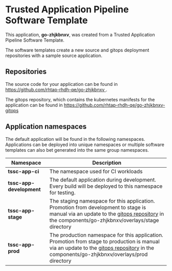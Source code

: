 # Trusted Application Pipeline Software Template

This application, **go-zhjkbnxv**, was created from a Trusted Application Pipeline Software Template.

The software templates create a new source and gitops deployment repositories with a sample source application. 

## Repositories

The source code for your application can be found in [https://github.com/rhtap-rhdh-qe/go-zhjkbnxv ](https://github.com/rhtap-rhdh-qe/go-zhjkbnxv ).
 
The gitops repository, which contains the kubernetes manifests for the application can be found in 
[https://github.com/rhtap-rhdh-qe/go-zhjkbnxv-gitops ](https://github.com/rhtap-rhdh-qe/go-zhjkbnxv-gitops ) 

## Application namespaces 

The default application will be found in the following namespaces. Applications can be deployed into unique namespaces or multiple software templates can also bet generated into the same group namespaces.  

|  Namespace   |  Description   |  
| -------- | -------- |
| **tssc-app-ci** | The namespace used for CI workloads |
| **tssc-app-development** | The default application during development. Every build will be deployed to this namespace for testing. |
| **tssc-app-stage** | The staging namespace for this application. Promotion from development to stage is manual via an update to the [gitops repository](https://github.com/rhtap-rhdh-qe/go-zhjkbnxv-gitops ) in the components/go-zhjkbnxv/overlays/stage directory |
| **tssc-app-prod** | The production namespace for this application. Promotion from stage to production is manual via an update to the [gitops repository](https://github.com/rhtap-rhdh-qe/go-zhjkbnxv-gitops ) in the components/go-zhjkbnxv/overlays/prod directory |